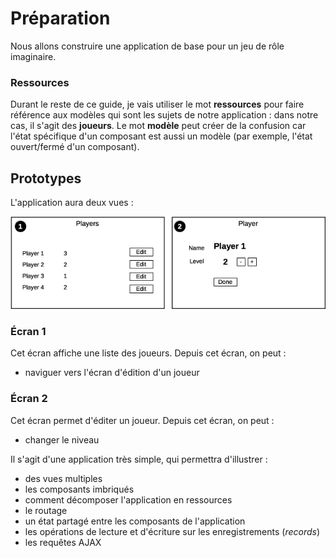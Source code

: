 # Préparation

Nous allons construire une application de base pour un jeu de rôle imaginaire.

### Ressources

Durant le reste de ce guide, je vais utiliser le mot __ressources__ pour faire référence aux modèles qui sont les sujets de notre application : dans notre cas, il s'agit des __joueurs__. Le mot __modèle__ peut créer de la confusion car l'état spécifique d'un composant est aussi un modèle (par exemple, l'état ouvert/fermé d'un composant).

## Prototypes

L'application aura deux vues :

![Plan](01-preparation.png)

### Écran 1

Cet écran affiche une liste des joueurs. Depuis cet écran, on peut :

- naviguer vers l'écran d'édition d'un joueur

### Écran 2

Cet écran permet d'éditer un joueur. Depuis cet écran, on peut :

- changer le niveau


Il s'agit d'une application très simple, qui permettra d'illustrer :

- des vues multiples
- les composants imbriqués
- comment décomposer l'application en ressources
- le routage
- un état partagé entre les composants de l'application
- les opérations de lecture et d'écriture sur les enregistrements (*records*)
- les requêtes AJAX
